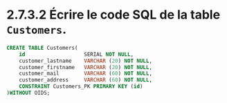 # 2.7.3.2 Écrire le code SQL de la table `Customers`.

```sql
CREATE TABLE Customers(
	id                   SERIAL NOT NULL,
	customer_lastname    VARCHAR (20) NOT NULL,
	customer_firstname   VARCHAR (20) NOT NULL,
	customer_mail        VARCHAR (60) NOT NULL,
	customer_address     VARCHAR (60) NOT NULL,
	CONSTRAINT Customers_PK PRIMARY KEY (id)
)WITHOUT OIDS;
```